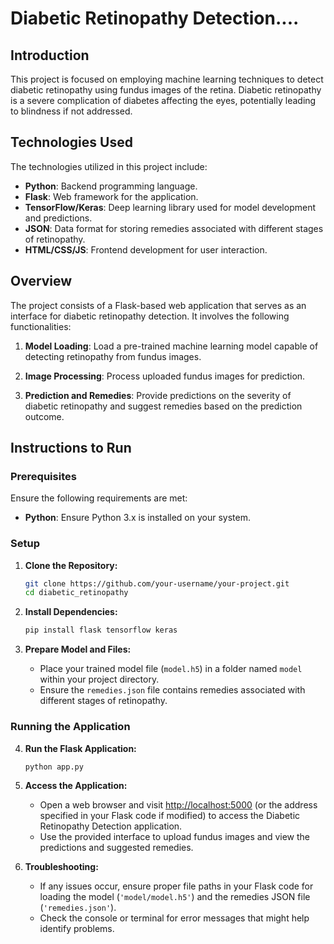 # Diabetic Retinopathy Detection....

## Introduction

This project is focused on employing machine learning techniques to detect diabetic retinopathy using fundus images of the retina. Diabetic retinopathy is a severe complication of diabetes affecting the eyes, potentially leading to blindness if not addressed.

## Technologies Used

The technologies utilized in this project include:

- **Python**: Backend programming language.
- **Flask**: Web framework for the application.
- **TensorFlow/Keras**: Deep learning library used for model development and predictions.
- **JSON**: Data format for storing remedies associated with different stages of retinopathy.
- **HTML/CSS/JS**: Frontend development for user interaction.

## Overview

The project consists of a Flask-based web application that serves as an interface for diabetic retinopathy detection. It involves the following functionalities:

1. **Model Loading**: Load a pre-trained machine learning model capable of detecting retinopathy from fundus images.

2. **Image Processing**: Process uploaded fundus images for prediction.

3. **Prediction and Remedies**: Provide predictions on the severity of diabetic retinopathy and suggest remedies based on the prediction outcome.

## Instructions to Run

### Prerequisites

Ensure the following requirements are met:

- **Python**: Ensure Python 3.x is installed on your system.

### Setup

1. **Clone the Repository:**

    ```bash
    git clone https://github.com/your-username/your-project.git
    cd diabetic_retinopathy
    ```

2. **Install Dependencies:**

    ```bash
    pip install flask tensorflow keras
    ```

3. **Prepare Model and Files:**

    - Place your trained model file (`model.h5`) in a folder named `model` within your project directory.
    - Ensure the `remedies.json` file contains remedies associated with different stages of retinopathy.

### Running the Application

4. **Run the Flask Application:**

    ```bash
    python app.py
    ```

    

5. **Access the Application:**

    - Open a web browser and visit [http://localhost:5000](http://localhost:5000) (or the address specified in your Flask code if modified) to access the Diabetic Retinopathy Detection application.
    - Use the provided interface to upload fundus images and view the predictions and suggested remedies.

6. **Troubleshooting:**

    - If any issues occur, ensure proper file paths in your Flask code for loading the model (`'model/model.h5'`) and the remedies JSON file (`'remedies.json'`).
    - Check the console or terminal for error messages that might help identify problems.
